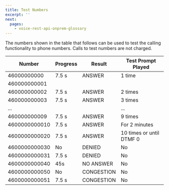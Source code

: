 ```yaml
---
title: Test Numbers
excerpt: ''
next:
  pages:
    - voice-rest-api-onprem-glossary
---
```

The numbers shown in the table that follows can be used to test the calling functionality to phone numbers. Calls to test numbers are not charged.

| Number        | Progress | Result     | Test Prompt Played       |
|---------------|----------|------------|--------------------------|
| 46000000000   | 7.5 s    | ANSWER     | 1 time                   |
| 460000000001  |          |            |                          |
| 460000000002  | 7.5 s    | ANSWER     | 2 times                  |
| 460000000003  | 7.5 s    | ANSWER     | 3 times                  |
| ...           |          |            | ...                      |
| 460000000009  | 7.5 s    | ANSWER     | 9 times                  |
| 4600000000010 | 7.5 s    | ANSWER     | For 2 minutes            |
| 4600000000020 | 7.5 s    | ANSWER     | 10 times or until DTMF 0 |
| 4600000000030 | No       | DENIED     | No                       |
| 4600000000031 | 7.5 s    | DENIED     | No                       |
| 4600000000040 | 45s      | NO ANSWER  | No                       |
| 4600000000050 | No       | CONGESTION | No                       |
| 4600000000051 | 7.5 s    | CONGESTION | No                       |

